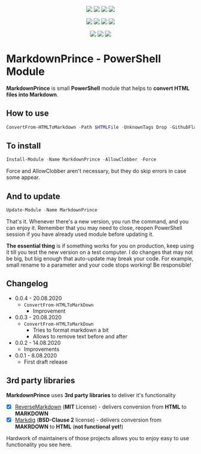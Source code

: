 ﻿<p align="center">
  <a href="https://dev.azure.com/evotecpl/MarkdownPrince/_build/latest?definitionId=3"><img src="https://dev.azure.com/evotecpl/MarkdownPrince/_apis/build/status/EvotecIT.MarkdownPrince"></a>
  <a href="https://www.powershellgallery.com/packages/MarkdownPrince"><img src="https://img.shields.io/powershellgallery/v/MarkdownPrince.svg"></a>
  <a href="https://www.powershellgallery.com/packages/MarkdownPrince"><img src="https://img.shields.io/powershellgallery/vpre/MarkdownPrince.svg?label=powershell%20gallery%20preview&colorB=yellow"></a>
  <a href="https://github.com/EvotecIT/MarkdownPrince"><img src="https://img.shields.io/github/license/EvotecIT/MarkdownPrince.svg"></a>
</p>

<p align="center">
  <a href="https://www.powershellgallery.com/packages/MarkdownPrince"><img src="https://img.shields.io/powershellgallery/p/MarkdownPrince.svg"></a>
  <a href="https://github.com/EvotecIT/MarkdownPrince"><img src="https://img.shields.io/github/languages/top/evotecit/MarkdownPrince.svg"></a>
  <a href="https://github.com/EvotecIT/MarkdownPrince"><img src="https://img.shields.io/github/languages/code-size/evotecit/MarkdownPrince.svg"></a>
  <a href="https://www.powershellgallery.com/packages/MarkdownPrince"><img src="https://img.shields.io/powershellgallery/dt/MarkdownPrince.svg"></a>
</p>

<p align="center">
  <a href="https://twitter.com/PrzemyslawKlys"><img src="https://img.shields.io/twitter/follow/PrzemyslawKlys.svg?label=Twitter%20%40PrzemyslawKlys&style=social"></a>
  <a href="https://evotec.xyz/hub"><img src="https://img.shields.io/badge/Blog-evotec.xyz-2A6496.svg"></a>
  <a href="https://www.linkedin.com/in/pklys"><img src="https://img.shields.io/badge/LinkedIn-pklys-0077B5.svg?logo=LinkedIn"></a>
</p>

# MarkdownPrince - PowerShell Module

**MarkdownPrince** is small **PowerShell** module that helps to **convert HTML files into Markdown**.

## How to use

```powershell
ConvertFrom-HTMLToMarkdown -Path $HTMLFile -UnknownTags Drop -GithubFlavored -DestinationPath $DestinationPath
```

## To install

```powershell
Install-Module -Name MarkdownPrince -AllowClobber -Force
```

Force and AllowClobber aren't necessary, but they do skip errors in case some appear.

## And to update

```powershell
Update-Module -Name MarkdownPrince
```

That's it. Whenever there's a new version, you run the command, and you can enjoy it. Remember that you may need to close, reopen PowerShell session if you have already used module before updating it.

**The essential thing** is if something works for you on production, keep using it till you test the new version on a test computer. I do changes that may not be big, but big enough that auto-update may break your code. For example, small rename to a parameter and your code stops working! Be responsible!

## Changelog

- 0.0.4 - 20.08.2020
  - `ConvertFrom-HTMLToMarkDown`
    - Improvement
- 0.0.3 - 20.08.2020
  - `ConvertFrom-HTMLToMarkDown`
    - Tries to format markdown a bit
    - Allows to remove text before and after
- 0.0.2 - 14.08.2020
  - Improvements
- 0.0.1 - 8.08.2020
  - First draft release

## 3rd party libraries

**MarkdownPrince** uses **3rd party libraries** to deliver it's functionality

- [x] [ReverseMarkdown](https://github.com/mysticmind/reversemarkdown-net) (**MIT** License) - delivers conversion from **HTML** to **MARKDOWN**
- [x] [Markdig](https://github.com/lunet-io/markdig) (**BSD-Clause 2** license) - delivers conversion from **MAKRDOWN** to **HTML** (**not functional yet!**)

Hardwork of maintainers of those projects allows you to enjoy easy to use functionality you see here.

